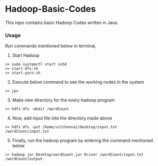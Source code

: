 # Hadoop-Basic-Codes
This repo contains basic Hadoop Codes written in Java.

### Usage

Run commands mentioned below in terminal,

1) Start Hadoop
```
>> sudo systemctl start sshd
>> start-dfs.sh
>> start-yarn.sh
```

2) Execute below command to see the working nodes in the system
```
>> jps
```

3) Make new directory for the every hadoop program
```
>> hdfs dfs -mkdir /wordCount
```

4) Now, add input file into the directory made above
```
>> hdfs dfs -put /home/vitchennai/Desktop/input.txt /wordCount/input.txt
```

5) Finally, run the hadoop program by entering the command mentioned below
```
>> hadoop jar Desktop/wordCount.jar Driver /wordCount/input.txt /wordCount/output
```
